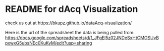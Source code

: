 # README for dAcq Visualization
check us out at https://bkupz.github.io/dataAcq-visualization/


Here is the url of the spreadsheet the data is being pulled from: https://docs.google.com/spreadsheets/d/1_JFqEI5z02JNDeSxHtCMOSUvBpxwxG5ubsNEc0KuKyM/edit?usp=sharing

